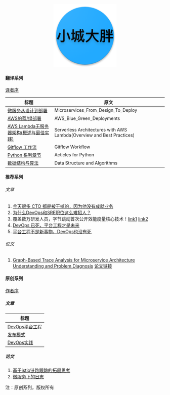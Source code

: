 <p align="center">
   <img width="200" src="avatar.png">
</p>

#### 翻译系列

[译者序](translator_foreword.md)

| 标题                                                                                 |             原文             |
|------------------------------------------------------------------------------------| ---------------------------- |
| [微服务从设计到部署](translated/microservices-from-design-to-deploy_cn/README.md)           |  Microservices_From_Design_To_Deploy|
| [AWS的蓝/绿部署](translated/blue_green_deployment_on_aws/README.md)                                |  AWS_Blue_Green_Deployments|
| [AWS Lambda无服务器架构(概述与最佳实践)](translated/Serverless_Architectures_with_AWS_Lambda_cn/README.md) |  Serverless Architectures with AWS Lambda(Overview and Best Practices)|
| [Gitflow 工作流](translated/gitflow-workflow-cn/README.md)                                       |  Gitflow Workflow|
| [Python 系列章节](translated/articles_for_python/README.md)                                       |  Acticles for Python|
| [数据结构与算法](translated/data_structure_and_algorithm/README.md)                                  |  Data Structure and Algorithms|

#### 推荐系列

###### 文章
1. [今天很多 CTO 都是被干掉的，因为他没有成就业务](https://mp.weixin.qq.com/s/LFTDSkK4Vvna0mtdRDgi7A)
2. [为什么DevOps和SRE职位这么难招人？](https://mp.weixin.qq.com/s/87mS-eyteXlNjbpKe1OSeA)
3. 覆盖数万研发人员，字节跳动首次公开效能度量核心技术！[link1](https://www.infoq.cn/article/oiYyLTdpp4Yx1iFhs4A8) [link2](https://mp.weixin.qq.com/s/46KsJiqbMm5nGCr4WyXDOQ)
4. [DevOps 已死，平台工程才是未来](https://www.infoq.cn/article/7porVp7qVF03BVc2tDd6)
4. [平台工程不是新事物，DevOps也没有死](https://mp.weixin.qq.com/s/bWG_mW-ze_wIIsOSL4p8iQ)

###### 论文
1. [Graph-Based Trace Analysis for Microservice Architecture Understanding and Problem Diagnosis](https://mp.weixin.qq.com/s/d5M6PStK_JBbPAT6DpKnfg) [论文链接](recommended/thesis/esecfse20in-trace/esecfse20in-trace.pdf)

#### 原创系列

[作者序](foreword.md)

##### 文章
| 标题                                                |
|---------------------------------------------------|
| [DevOps平台工程](self-made/devops_platform/README.md) |
| [发布模式](self-made/deployment-strategies_cn/README.md)        |
| [DevOps实践](self-made/devops_practices/README.md)            |

##### 论文
1. [基于istio链路跟踪的拓展思考](self-made/thesis/extended-trace-based-on-istio/README.md)
2. [微服务下的日志](self-made/thesis/logging-based-on-micro-services/README.md)


注：原创系列，版权所有
